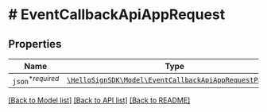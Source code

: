 # # EventCallbackApiAppRequest



## Properties

Name | Type | Description | Notes
------------ | ------------- | ------------- | -------------
| `json`<sup>*_required_</sup> | [```\HelloSignSDK\Model\EventCallbackApiAppRequestPayload```](EventCallbackApiAppRequestPayload.md) |    |  |

[[Back to Model list]](../../README.md#models) [[Back to API list]](../../README.md#endpoints) [[Back to README]](../../README.md)

